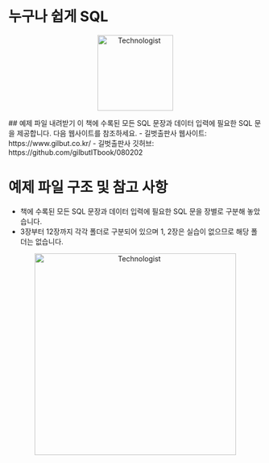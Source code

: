 # 누구나 쉽게 SQL
<p align="center">
  <img src="https://raw.githubusercontent.com/Tarikul-Islam-Anik/Animated-Fluent-Emojis/master/Emojis/People/Technologist.png" alt="Technologist" width="150" />
</p>
## 예제 파일 내려받기
이 책에 수록된 모든 SQL 문장과 데이터 입력에 필요한 SQL 문을 제공합니다. 다음 웹사이트를 참조하세요.
- 길벗출판사 웹사이트: https://www.gilbut.co.kr/
- 길벗출판사 깃허브: https://github.com/gilbutITbook/080202

# 예제 파일 구조 및 참고 사항
- 책에 수록된 모든 SQL 문장과 데이터 입력에 필요한 SQL 문을 장별로 구분해 놓았습니다.
- 3장부터 12장까지 각각 폴더로 구분되어 있으며 1, 2장은 실습이 없으므로 해당 폴더는 없습니다.
<p align="center">
    <img src="https://github.com/gilbutITbook/080202/blob/master/cover.JPG" alt="Technologist" width="400" />
</p>